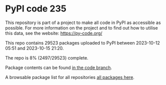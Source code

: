 # PyPI code 235

This repository is part of a project to make all code in PyPI as accessible as possible. For more information 
on the project and to find out how to utilise this data, see the website: https://py-code.org/

This repo contains 29523 packages uploaded to PyPI between 
2023-10-12 05:51 and 2023-10-15 21:20.

The repo is 8% (2497/29523) complete.

Package contents can be found [in the code branch](https://github.com/pypi-data/pypi-mirror-235/tree/code/packages).

A browsable package list for all repositories [all packages here](https://py-code.org/repositories/pypi-mirror-235).


